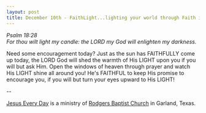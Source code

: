 ```yaml
---
layout: post
title: December 10th - FaithLight...lighting your world through Faith in
---
```


_Psalm 18:28  
For thou wilt light my candle: the LORD my God will enlighten my
darkness._

Need some encouragement today? Just as the sun has FAITHFULLY come
up today, the LORD God will shed the warmth of His LIGHT upon you if
you will but ask Him. Open the windows of heaven through prayer and
watch His LIGHT shine all around you! He's FAITHFUL to keep His
promise to encourage you, if you will but turn your eyes upward to
His LIGHT!

 --

<a href=http://jesuseveryday.net>Jesus Every Day</a> is a ministry of <a href=http://rodgersbaptist.net>Rodgers Baptist Church</a> in Garland, Texas.
